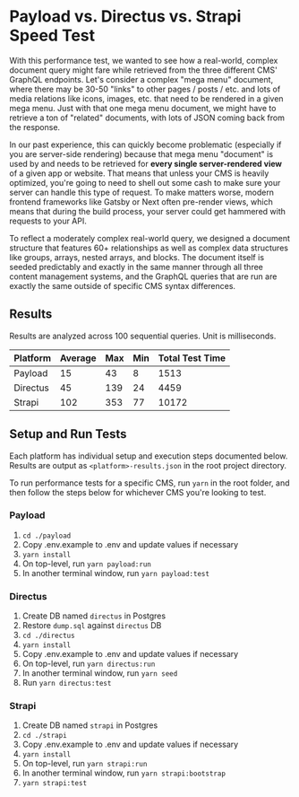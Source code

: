 # Payload vs. Directus vs. Strapi Speed Test

With this performance test, we wanted to see how a real-world, complex document query might fare while retrieved from the three different CMS' GraphQL endpoints. Let's consider a complex "mega menu" document, where there may be 30-50 "links" to other pages / posts / etc. and lots of media relations like icons, images, etc. that need to be rendered in a given mega menu. Just with that one mega menu document, we might have to retrieve a ton of "related" documents, with lots of JSON coming back from the response. 

In our past experience, this can quickly become problematic (especially if you are server-side rendering) because that mega menu "document" is used by and needs to be retrieved for **every single server-rendered view** of a given app or website. That means that unless your CMS is heavily optimized, you're going to need to shell out some cash to make sure your server can handle this type of request. To make matters worse, modern frontend frameworks like Gatsby or Next often pre-render views, which means that during the build process, your server could get hammered with requests to your API.

To reflect a moderately complex real-world query, we designed a document structure that features 60+ relationships as well as complex data structures like groups, arrays, nested arrays, and blocks. The document itself is seeded predictably and exactly in the same manner through all three content management systems, and the GraphQL queries that are run are exactly the same outside of specific CMS syntax differences.

## Results

Results are analyzed across 100 sequential queries. Unit is milliseconds.

| Platform | Average | Max | Min | Total Test Time |
| -------- | ------- | --- | --- | --------------- |
| Payload  | 15      | 43  | 8   | 1513            |
| Directus | 45      | 139 | 24  | 4459            |
| Strapi   | 102     | 353 | 77  | 10172           |

## Setup and Run Tests

Each platform has individual setup and execution steps documented below. Results are output as `<platform>-results.json` in the root project directory.

To run performance tests for a specific CMS, run `yarn` in the root folder, and then follow the steps below for whichever CMS you're looking to test.

### Payload

1. `cd ./payload`
1. Copy .env.example to .env and update values if necessary
1. `yarn install`
1. On top-level, run `yarn payload:run`
1. In another terminal window, run `yarn payload:test`

### Directus

1. Create DB named `directus` in Postgres
1. Restore `dump.sql` against `directus` DB
1. `cd ./directus`
1. `yarn install`
1. Copy .env.example to .env and update values if necessary
1. On top-level, run `yarn directus:run`
1. In another terminal window, run `yarn seed`
1. Run `yarn directus:test`

### Strapi

1. Create DB named `strapi` in Postgres
1. `cd ./strapi`
1. Copy .env.example to .env and update values if necessary
1. `yarn install`
1. On top-level, run `yarn strapi:run`
1. In another terminal window, run `yarn strapi:bootstrap`
1. `yarn strapi:test`
